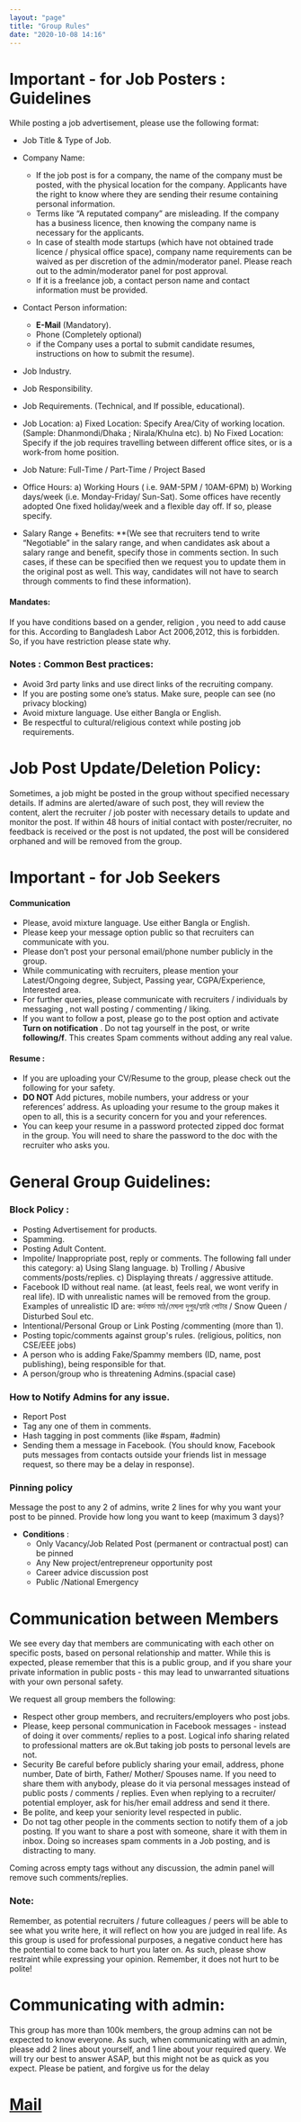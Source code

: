 ```yaml
---
layout: "page"
title: "Group Rules"
date: "2020-10-08 14:16"
---
```

# Important - for Job Posters : Guidelines
While posting a job advertisement, please use the following format:
- Job Title & Type of Job.
- Company Name:
    - If the job post is for a company, the name of the company must be posted, with the physical location for the company. Applicants have the right to know where they are sending their resume containing personal information.
    - Terms like “A reputated company” are misleading. If the company has a business licence, then knowing the company name is necessary for the applicants.
    - In case of stealth mode startups (which have not obtained trade licence / physical office space), company name requirements can be waived as per discretion of the admin/moderator panel. Please reach out to the admin/moderator panel for post approval.
    - If it is a freelance job, a contact person name and contact information must be provided.

- Contact Person information: 
  - **E-Mail** (Mandatory).
  - Phone (Completely optional)
  - if the Company uses a portal to submit candidate resumes, instructions on how to submit the resume).
- Job Industry.
- Job Responsibility.
- Job Requirements. (Technical, and If possible, educational). 
- Job Location: a) Fixed Location: Specify Area/City of working location. (Sample: Dhanmondi/Dhaka ; Nirala/Khulna etc). b) No Fixed Location: Specify if the job requires travelling between different office sites, or is a work-from home position.
- Job Nature: Full-Time / Part-Time / Project Based
- Office Hours: a) Working Hours ( i.e. 9AM-5PM / 10AM-6PM)  b) Working days/week (i.e. Monday-Friday/ Sun-Sat). Some offices have recently adopted One fixed holiday/week and a flexible day off. If so, please specify. 
- Salary Range + Benefits: **(We see that recruiters tend to write “Negotiable” in the salary range, and when candidates ask about a salary range and benefit, specify those in comments section. In such cases, if these can be specified then we request you to update them in the original post as well. This way, candidates will not have to search through comments to find these information). 

#### Mandates:
If you have conditions based on a gender, religion , you need to add cause for this. According to Bangladesh Labor Act 2006,2012, this is forbidden. So, if you have restriction please state why. 

### Notes : Common Best practices: 
- Avoid 3rd party links and use direct links of the recruiting company. 
- If you are posting some one’s status. Make sure, people can see (no privacy blocking)
- Avoid mixture language. Use either Bangla or English. 
- Be respectful to cultural/religious context while posting job requirements.

# Job Post Update/Deletion Policy:
Sometimes, a job might be posted in the group without specified necessary details. If admins are alerted/aware of such post, they will review the content, alert the recruiter / job poster with necessary details to update and monitor the post.  If within 48 hours of initial contact with poster/recruiter, no feedback is received or the post is not updated, the post will be considered orphaned and will be removed from the group. 

# Important - for Job Seekers
#### Communication
- Please, avoid mixture language. Use either Bangla or English.
- Please keep your message option public so that recruiters can communicate with you.
- Please don’t post your personal email/phone number publicly in the group.
- While communicating with recruiters, please mention your Latest/Ongoing degree, Subject, Passing year, CGPA/Experience, Interested area.
- For further queries, please communicate with recruiters / individuals by messaging , not wall posting / commenting / liking.
- If you want to follow a post, please go to the post option and activate **Turn on notification** . Do not tag yourself in the post, or write **following/f**. This creates Spam comments without adding any real value.

#### Resume :
- If you are uploading your CV/Resume to the group, please check out the following for your safety.
- **DO NOT** Add pictures, mobile numbers, your address or your references’ address. As uploading your resume to the group makes it open to all, this is a security concern for you and your references.
- You can keep your resume in a password protected zipped doc format in the group. You will need to share the password to the doc with the recruiter who asks you.

# General Group Guidelines:

### Block Policy : 
- Posting Advertisement for products.
- Spamming.
- Posting Adult Content.
- Impolite/ Inappropriate post, reply or comments. The following fall under this category: a) Using Slang language. b) Trolling / Abusive comments/posts/replies. c) Displaying threats / aggressive attitude.
- Facebook ID without real name. (at least, feels real, we wont verify in real life).  ID with unrealistic names will be removed from the group.  Examples of unrealistic ID are:  কর্দমাক্ত মাঠ/মেঘলা দুপুর/হ্যারি পোটার / Snow Queen / Disturbed Soul etc. 
- Intentional/Personal Group or Link Posting /commenting (more than 1).
- Posting topic/comments against group's rules. (religious, politics, non CSE/EEE jobs) 
- A person who is adding Fake/Spammy members (ID, name, post publishing), being responsible for that. 
- A person/group who is threatening Admins.(spacial case)

### How to Notify Admins for any issue.
- Report Post  
- Tag any one of them in comments.
- Hash tagging in post comments (like #spam, #admin) 
-  Sending them a message in Facebook. (You should know, Facebook puts messages from contacts outside your friends list in message request, so there may be a delay in response).

### Pinning policy
Message the post to any 2 of admins, write 2 lines for why you want your post to be pinned. Provide how long you want to keep (maximum 3 days)?  

- **Conditions** :
    - Only Vacancy/Job Related Post (permanent or contractual post) can be pinned 
    - Any New project/entrepreneur opportunity post 
    - Career advice discussion post 
    - Public /National Emergency

# Communication between Members
We see every day that members are communicating with each other on specific posts, based on personal relationship and matter. While this is expected, please remember that this is a public group, and if you share your private information in public posts - this may lead to unwarranted situations with your own personal safety.  

We request all group members the following:
- Respect other group members, and recruiters/employers who post jobs. 
- Please, keep personal communication in Facebook messages - instead of doing it over comments/ replies to a post. Logical info sharing related to professional matters are ok.But taking job posts to personal levels are not.
- Security Be careful before publicly sharing your email, address, phone number, Date of birth, Father/ Mother/ Spouses name. If you need to share them with anybody, please do it via personal messages instead of public posts / comments / replies.  Even when replying to a recruiter/ potential employer, ask for his/her email address and send it there.
- Be polite, and keep your seniority level respected in public.
- Do not tag other people in the comments section to notify them of a job posting. If you want to share a post with someone, share it with them in inbox. Doing so increases spam comments in a Job posting, and is distracting to many.

Coming across empty tags without any discussion, the admin panel will remove such comments/replies.

### Note: 
Remember, as potential recruiters / future colleagues / peers will be able to see what you write here, it will reflect on how you are judged in real life. As this group is used for professional purposes, a negative conduct here has the potential to come back to hurt you later on. As such, please show restraint while expressing your opinion.  Remember, it does not hurt to be polite!

# Communicating with admin:
This group has more than 100k members, the group admins can not be expected to know everyone.  As such, when communicating with an admin, please add 2 lines about yourself, and 1 line about your required query. We will try our best to answer ASAP, but this might not be as quick as you expect.  Please be patient, and forgive us for the delay

# [Mail](mailto:cse.eee.jobs.bd@gmail.com)